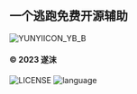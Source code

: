 ## 一个逃跑免费开源辅助
![YUNYIICON_YB_B](https://user-images.githubusercontent.com/107389920/216870628-16d0f949-4a9d-4803-a15f-6f6c14412217.png)
#### © 2023 遂沫
![LICENSE](https://img.shields.io/badge/license-AGPL3-blue?style=flat-square&logo=appveyor) ![language](https://img.shields.io/badge/language-C++20-green?style=flat-square&logo=appveyor)

